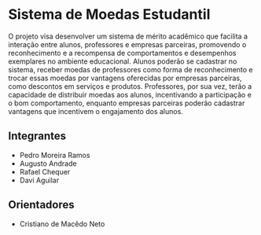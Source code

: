 # Sistema de Moedas Estudantil
O projeto visa desenvolver um sistema de mérito acadêmico que facilita a interação entre alunos, professores e empresas parceiras, promovendo o reconhecimento e a recompensa de comportamentos e desempenhos exemplares no ambiente educacional. Alunos poderão se cadastrar no sistema, receber moedas de professores como forma de reconhecimento e trocar essas moedas por vantagens oferecidas por empresas parceiras, como descontos em serviços e produtos. Professores, por sua vez, terão a capacidade de distribuir moedas aos alunos, incentivando a participação e o bom comportamento, enquanto empresas parceiras poderão cadastrar vantagens que incentivem o engajamento dos alunos.

## Integrantes
* Pedro Moreira Ramos
* Augusto Andrade
* Rafael Chequer
* Davi Aguilar

## Orientadores
* Cristiano de Macêdo Neto
